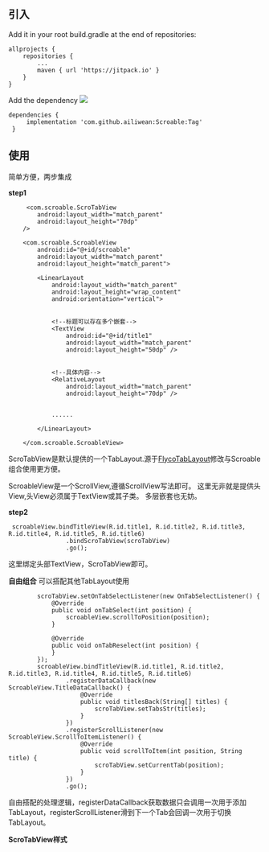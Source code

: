  ## 引入
 Add it in your root build.gradle at the end of repositories:

 	allprojects {
		repositories {
			...
			maven { url 'https://jitpack.io' }
		}
	}
Add the dependency
[![](https://jitpack.io/v/ailiwean/Scroable.svg)](https://jitpack.io/#ailiwean/Scroable)

	dependencies {
		 implementation 'com.github.ailiwean:Scroable:Tag'
     }

 ## 使用
简单方便，两步集成

 **step1**
       
         <com.scroable.ScroTabView
            android:layout_width="match_parent"
            android:layout_height="70dp"
	    />

        <com.scroable.ScroableView
            android:id="@+id/scroable"
            android:layout_width="match_parent"
            android:layout_height="match_parent">

            <LinearLayout
                android:layout_width="match_parent"
                android:layout_height="wrap_content"
                android:orientation="vertical">


                <!--标题可以存在多个嵌套-->
                <TextView
                    android:id="@+id/title1"
                    android:layout_width="match_parent"
                    android:layout_height="50dp" />


                <!--具体内容-->
                <RelativeLayout
                    android:layout_width="match_parent"
                    android:layout_height="70dp" />
            
                
                ......

            </LinearLayout>

        </com.scroable.ScroableView>

ScroTabView是默认提供的一个TabLayout.源于[FlycoTabLayout](https://github.com/H07000223/FlycoTabLayout)修改与Scroable组合使用更方便。

ScroableView是一个ScrollView,遵循ScrollView写法即可。 这里无非就是提供头View,头View必须属于TextView或其子类。 多层嵌套也无妨。

**step2**
  

```
 scroableView.bindTitleView(R.id.title1, R.id.title2, R.id.title3, R.id.title4, R.id.title5, R.id.title6)
                .bindScroTabView(scroTabView)
                .go();
```
这里绑定头部TextView，ScroTabView即可。


**自由组合**
   可以搭配其他TabLayout使用

```
        scroTabView.setOnTabSelectListener(new OnTabSelectListener() {
            @Override
            public void onTabSelect(int position) {
                scroableView.scrollToPosition(position);
            }

            @Override
            public void onTabReselect(int position) {
            }
        });
        scroableView.bindTitleView(R.id.title1, R.id.title2, R.id.title3, R.id.title4, R.id.title5, R.id.title6)
                .registerDataCallback(new ScroableView.TitleDataCallback() {
                    @Override
                    public void titlesBack(String[] titles) {
                        scroTabView.setTabsStr(titles);
                    }
                })
                .registerScrollListener(new ScroableView.ScrollToItemListener() {
                    @Override
                    public void scrollToItem(int position, String title) {
                        scroTabView.setCurrentTab(position);
                    }
                })
                .go();

```
 自由搭配的处理逻辑，registerDataCallback获取数据只会调用一次用于添加TabLayout，registerScrollListener滑到下一个Tab会回调一次用于切换TabLayout。

**ScroTabView样式**

